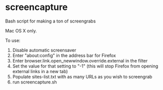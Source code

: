 screencapture
=============

Bash script for making a ton of screengrabs

Mac OS X only.

To use:

1) Disable automatic screensaver
2) Enter "about:config" in the address bar for Firefox
3) Enter browser.link.open_newwindow.override.external in the filter
4) Set the value for that setting to "-1" (this will stop Firefox from opening external links in a new tab)
5) Populate sites-list.txt with as many URLs as you wish to screengrab
6) run screencapture.sh

